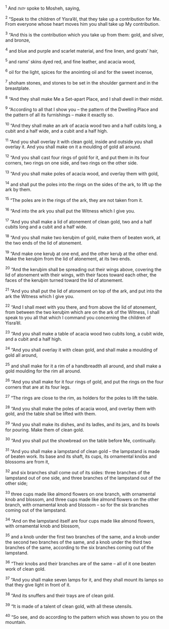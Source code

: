 <sup>1</sup> And יהוה spoke to Mosheh, saying,

<sup>2</sup> “Speak to the children of Yisra’ĕl, that they take up a contribution for Me. From everyone whose heart moves him you shall take up My contribution.

<sup>3</sup> “And this is the contribution which you take up from them: gold, and silver, and bronze,

<sup>4</sup> and blue and purple and scarlet material, and fine linen, and goats’ hair,

<sup>5</sup> and rams’ skins dyed red, and fine leather, and acacia wood,

<sup>6</sup> oil for the light, spices for the anointing oil and for the sweet incense,

<sup>7</sup> shoham stones, and stones to be set in the shoulder garment and in the breastplate.

<sup>8</sup> “And they shall make Me a Set-apart Place, and I shall dwell in their midst.

<sup>9</sup> “According to all that I show you – the pattern of the Dwelling Place and the pattern of all its furnishings – make it exactly so.

<sup>10</sup> “And they shall make an ark of acacia wood two and a half cubits long, a cubit and a half wide, and a cubit and a half high.

<sup>11</sup> “And you shall overlay it with clean gold, inside and outside you shall overlay it. And you shall make on it a moulding of gold all around.

<sup>12</sup> “And you shall cast four rings of gold for it, and put them in its four corners, two rings on one side, and two rings on the other side.

<sup>13</sup> “And you shall make poles of acacia wood, and overlay them with gold,

<sup>14</sup> and shall put the poles into the rings on the sides of the ark, to lift up the ark by them.

<sup>15</sup> “The poles are in the rings of the ark, they are not taken from it.

<sup>16</sup> “And into the ark you shall put the Witness which I give you.

<sup>17</sup> “And you shall make a lid of atonement of clean gold, two and a half cubits long and a cubit and a half wide.

<sup>18</sup> “And you shall make two keruḇim of gold, make them of beaten work, at the two ends of the lid of atonement.

<sup>19</sup> “And make one keruḇ at one end, and the other keruḇ at the other end. Make the keruḇim from the lid of atonement, at its two ends.

<sup>20</sup> “And the keruḇim shall be spreading out their wings above, covering the lid of atonement with their wings, with their faces toward each other, the faces of the keruḇim turned toward the lid of atonement.

<sup>21</sup> “And you shall put the lid of atonement on top of the ark, and put into the ark the Witness which I give you.

<sup>22</sup> “And I shall meet with you there, and from above the lid of atonement, from between the two keruḇim which are on the ark of the Witness, I shall speak to you all that which I command you concerning the children of Yisra’ĕl.

<sup>23</sup> “And you shall make a table of acacia wood two cubits long, a cubit wide, and a cubit and a half high.

<sup>24</sup> “And you shall overlay it with clean gold, and shall make a moulding of gold all around,

<sup>25</sup> and shall make for it a rim of a handbreadth all around, and shall make a gold moulding for the rim all around.

<sup>26</sup> “And you shall make for it four rings of gold, and put the rings on the four corners that are at its four legs.

<sup>27</sup> “The rings are close to the rim, as holders for the poles to lift the table.

<sup>28</sup> “And you shall make the poles of acacia wood, and overlay them with gold, and the table shall be lifted with them.

<sup>29</sup> “And you shall make its dishes, and its ladles, and its jars, and its bowls for pouring. Make them of clean gold.

<sup>30</sup> “And you shall put the showbread on the table before Me, continually.

<sup>31</sup> “And you shall make a lampstand of clean gold – the lampstand is made of beaten work. Its base and its shaft, its cups, its ornamental knobs and blossoms are from it,

<sup>32</sup> and six branches shall come out of its sides: three branches of the lampstand out of one side, and three branches of the lampstand out of the other side;

<sup>33</sup> three cups made like almond flowers on one branch, with ornamental knob and blossom, and three cups made like almond flowers on the other branch, with ornamental knob and blossom – so for the six branches coming out of the lampstand.

<sup>34</sup> “And on the lampstand itself are four cups made like almond flowers, with ornamental knob and blossom,

<sup>35</sup> and a knob under the first two branches of the same, and a knob under the second two branches of the same, and a knob under the third two branches of the same, according to the six branches coming out of the lampstand.

<sup>36</sup> “Their knobs and their branches are of the same – all of it one beaten work of clean gold.

<sup>37</sup> “And you shall make seven lamps for it, and they shall mount its lamps so that they give light in front of it.

<sup>38</sup> “And its snuffers and their trays are of clean gold.

<sup>39</sup> “It is made of a talent of clean gold, with all these utensils.

<sup>40</sup> “So see, and do according to the pattern which was shown to you on the mountain.

